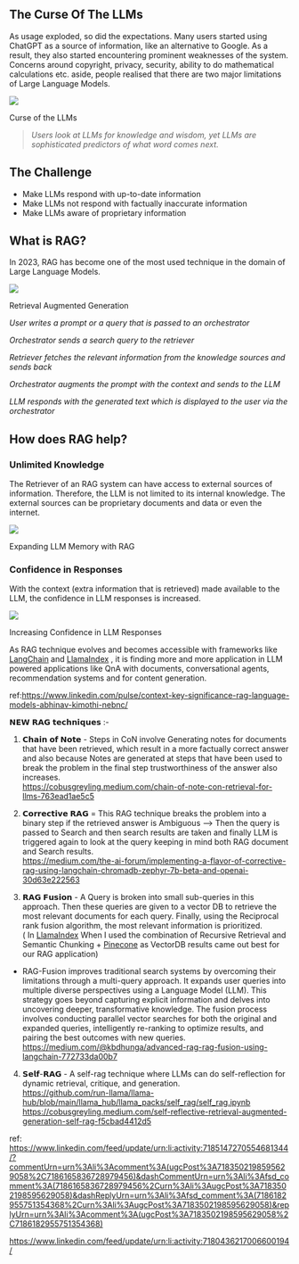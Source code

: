 
## The Curse Of The LLMs

As usage exploded, so did the expectations. Many users started using ChatGPT as a source of information, like an alternative to Google. As a result, they also started encountering prominent weaknesses of the system. Concerns around copyright, privacy, security, ability to do mathematical calculations etc. aside, people realised that there are two major limitations of Large Language Models.

![](https://media.licdn.com/dms/image/D5612AQHbj26__iauNA/article-inline_image-shrink_1500_2232/0/1701952601021?e=1719446400&v=beta&t=8WDKYTmbylOm7ct5RhuuCz5AvIp4sR5xp8Q4NM8vFuk)

Curse of the LLMs

> _Users look at LLMs for knowledge and wisdom, yet LLMs are sophisticated predictors of what word comes next._
## The Challenge

-   Make LLMs respond with up-to-date information
-   Make LLMs not respond with factually inaccurate information
-   Make LLMs aware of proprietary information

## What is RAG?

In 2023, RAG has become one of the most used technique in the domain of Large Language Models.

![](https://media.licdn.com/dms/image/D5612AQFiRxJdS1arSA/article-inline_image-shrink_1500_2232/0/1701952773074?e=1719446400&v=beta&t=Ct043QYFp4cq8xVzRcCvq2Vrm_gPzMrt01Z8RL9L0hs)

Retrieval Augmented Generation

_User writes a prompt or a query that is passed to an orchestrator_

_Orchestrator sends a search query to the retriever_

_Retriever fetches the relevant information from the knowledge sources and sends back_

_Orchestrator augments the prompt with the context and sends to the LLM_

_LLM responds with the generated text which is displayed to the user via the orchestrator_

## How does RAG help?

### Unlimited Knowledge

The Retriever of an RAG system can have access to external sources of information. Therefore, the LLM is not limited to its internal knowledge. The external sources can be proprietary documents and data or even the internet.

![](https://media.licdn.com/dms/image/D5612AQE2pMAHS73egQ/article-inline_image-shrink_1500_2232/0/1701952654042?e=1719446400&v=beta&t=nGCqksbSvchyQmW9IRjemMZNzirfC9vSGEINY3w6gtw)

Expanding LLM Memory with RAG

### Confidence in Responses

With the context (extra information that is retrieved) made available to the LLM, the confidence in LLM responses is increased.

![](https://media.licdn.com/dms/image/D5612AQEiaJnX8bEWDg/article-inline_image-shrink_1500_2232/0/1701952653609?e=1719446400&v=beta&t=1scuNje5y0PLgTshXdXfTIVFpa0BdwBwGxfD1gddWLo)

Increasing Confidence in LLM Responses

As RAG technique evolves and becomes accessible with frameworks like  [LangChain](https://www.linkedin.com/company/langchain/)  and  [LlamaIndex](https://www.linkedin.com/company/llamaindex/)  , it is finding more and more application in LLM powered applications like QnA with documents, conversational agents, recommendation systems and for content generation.

ref:https://www.linkedin.com/pulse/context-key-significance-rag-language-models-abhinav-kimothi-nebnc/

𝗡𝗘𝗪 𝗥𝗔𝗚 𝘁𝗲𝗰𝗵𝗻𝗶𝗾𝘂𝗲𝘀 :-  
  
1. 𝗖𝗵𝗮𝗶𝗻 𝗼𝗳 𝗡𝗼𝘁𝗲 - Steps in CoN involve Generating notes for documents that have been retrieved, which result in a more factually correct answer and also because Notes are generated at steps that have been used to break the problem in the final step trustworthiness of the answer also increases.  
  https://cobusgreyling.medium.com/chain-of-note-con-retrieval-for-llms-763ead1ae5c5
  
2. 𝗖𝗼𝗿𝗿𝗲𝗰𝘁𝗶𝘃𝗲 𝗥𝗔𝗚 = This RAG technique breaks the problem into a binary step if the retrieved answer is Ambiguous --> Then the query is passed to Search and then search results are taken and finally LLM is triggered again to look at the query keeping in mind both RAG document and Search results.  
  https://medium.com/the-ai-forum/implementing-a-flavor-of-corrective-rag-using-langchain-chromadb-zephyr-7b-beta-and-openai-30d63e222563
  
3. 𝗥𝗔𝗚 𝗙𝘂𝘀𝗶𝗼𝗻 - A Query is broken into small sub-queries in this approach. Then these queries are given to a vector DB to retrieve the most relevant documents for each query. Finally, using the Reciprocal rank fusion algorithm, the most relevant information is prioritized.  
( In  [LlamaIndex](https://www.linkedin.com/company/llamaindex/)  When I used the combination of Recursive Retrieval and Semantic Chunking +  [Pinecone](https://www.linkedin.com/company/pinecone-io/)  as VectorDB results came out best for our RAG application)  

- RAG-Fusion improves traditional search systems by overcoming their limitations
through a multi-query approach. It expands user queries into multiple diverse
perspectives using a Language Model (LLM). This strategy goes beyond capturing
explicit information and delves into uncovering deeper, transformative
knowledge. The fusion process involves conducting parallel vector searches for
both the original and expanded queries, intelligently re-ranking to optimize
results, and pairing the best outcomes with new queries.
https://medium.com/@kbdhunga/advanced-rag-rag-fusion-using-langchain-772733da00b7
  
  
4. 𝗦𝗲𝗹𝗳-𝗥𝗔𝗚 - A self-rag technique where LLMs can do self-reflection for dynamic retrieval, critique, and generation.  
 https://github.com/run-llama/llama-hub/blob/main/llama_hub/llama_packs/self_rag/self_rag.ipynb
 https://cobusgreyling.medium.com/self-reflective-retrieval-augmented-generation-self-rag-f5cbad4412d5

ref: https://www.linkedin.com/feed/update/urn:li:activity:7185147270554681344/?commentUrn=urn%3Ali%3Acomment%3A(ugcPost%3A7183502198595629058%2C7186165836728979456)&dashCommentUrn=urn%3Ali%3Afsd_comment%3A(7186165836728979456%2Curn%3Ali%3AugcPost%3A7183502198595629058)&dashReplyUrn=urn%3Ali%3Afsd_comment%3A(7186182955751354368%2Curn%3Ali%3AugcPost%3A7183502198595629058)&replyUrn=urn%3Ali%3Acomment%3A(ugcPost%3A7183502198595629058%2C7186182955751354368)

https://www.linkedin.com/feed/update/urn:li:activity:7180436217006600194/
